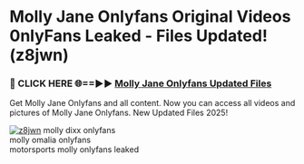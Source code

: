 # Molly Jane Onlyfans Original Videos 0nlyFans Leaked - Files Updated! (z8jwn)

<h3>🔴 CLICK HERE 🌐==►► <a href="https://tinyurl.com/x26r9saj" rel="nofollow">Molly Jane Onlyfans Updated Files</a></h3>

Get Molly Jane Onlyfans and all content. Now you can access all videos and pictures of Molly Jane Onlyfans. New Updated Files 2025!

[![z8jwn](https://i.imgur.com/LkgZPqh.gif)](https://tinyurl.com/x26r9saj)
molly dixx onlyfans<br>
molly omalia onlyfans<br>
motorsports molly onlyfans leaked